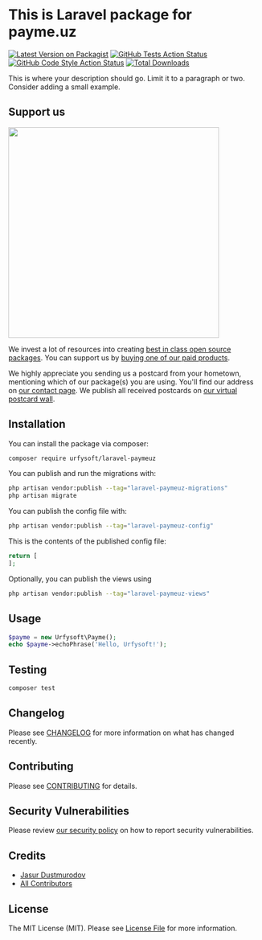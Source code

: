 # This is Laravel package for payme.uz

[![Latest Version on Packagist](https://img.shields.io/packagist/v/urfysoft/laravel-paymeuz.svg?style=flat-square)](https://packagist.org/packages/urfysoft/laravel-paymeuz)
[![GitHub Tests Action Status](https://img.shields.io/github/actions/workflow/status/urfysoft/laravel-paymeuz/run-tests.yml?branch=main&label=tests&style=flat-square)](https://github.com/urfysoft/laravel-paymeuz/actions?query=workflow%3Arun-tests+branch%3Amain)
[![GitHub Code Style Action Status](https://img.shields.io/github/actions/workflow/status/urfysoft/laravel-paymeuz/fix-php-code-style-issues.yml?branch=main&label=code%20style&style=flat-square)](https://github.com/urfysoft/laravel-paymeuz/actions?query=workflow%3A"Fix+PHP+code+style+issues"+branch%3Amain)
[![Total Downloads](https://img.shields.io/packagist/dt/urfysoft/laravel-paymeuz.svg?style=flat-square)](https://packagist.org/packages/urfysoft/laravel-paymeuz)

This is where your description should go. Limit it to a paragraph or two. Consider adding a small example.

## Support us

[<img src="https://github-ads.s3.eu-central-1.amazonaws.com/laravel-paymeuz.jpg?t=1" width="419px" />](https://spatie.be/github-ad-click/laravel-paymeuz)

We invest a lot of resources into creating [best in class open source packages](https://spatie.be/open-source). You can support us by [buying one of our paid products](https://spatie.be/open-source/support-us).

We highly appreciate you sending us a postcard from your hometown, mentioning which of our package(s) you are using. You'll find our address on [our contact page](https://spatie.be/about-us). We publish all received postcards on [our virtual postcard wall](https://spatie.be/open-source/postcards).

## Installation

You can install the package via composer:

```bash
composer require urfysoft/laravel-paymeuz
```

You can publish and run the migrations with:

```bash
php artisan vendor:publish --tag="laravel-paymeuz-migrations"
php artisan migrate
```

You can publish the config file with:

```bash
php artisan vendor:publish --tag="laravel-paymeuz-config"
```

This is the contents of the published config file:

```php
return [
];
```

Optionally, you can publish the views using

```bash
php artisan vendor:publish --tag="laravel-paymeuz-views"
```

## Usage

```php
$payme = new Urfysoft\Payme();
echo $payme->echoPhrase('Hello, Urfysoft!');
```

## Testing

```bash
composer test
```

## Changelog

Please see [CHANGELOG](CHANGELOG.md) for more information on what has changed recently.

## Contributing

Please see [CONTRIBUTING](CONTRIBUTING.md) for details.

## Security Vulnerabilities

Please review [our security policy](../../security/policy) on how to report security vulnerabilities.

## Credits

- [Jasur Dustmurodov](https://github.com/dorsone)
- [All Contributors](../../contributors)

## License

The MIT License (MIT). Please see [License File](LICENSE.md) for more information.
